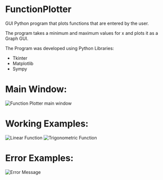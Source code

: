 # FunctionPlotter
GUI Python program that plots functions that are entered by the user.

The program takes a minimum and maximum values for x and plots it as a Graph GUI.

The Program was developed using Python Libraries:

* Tkinter
* Matplotlib
* Sympy

# Main Window:
![Function Plotter main window](https://user-images.githubusercontent.com/60513866/147838367-ef6db482-c956-4af6-8ed1-b2f710272718.png)
# Working Examples:
![Linear Function](https://user-images.githubusercontent.com/60513866/147838386-bc5b6a56-066d-40bb-a482-eb61957e4998.png)
![Trigonometric Function](https://user-images.githubusercontent.com/60513866/147838388-2bbbc414-e4ab-43eb-a8b7-6a065a00f5b9.png)
# Error Examples:
![Error Message](https://user-images.githubusercontent.com/60513866/147838404-261776fa-42bb-4891-9841-b3b6629156bc.png)
